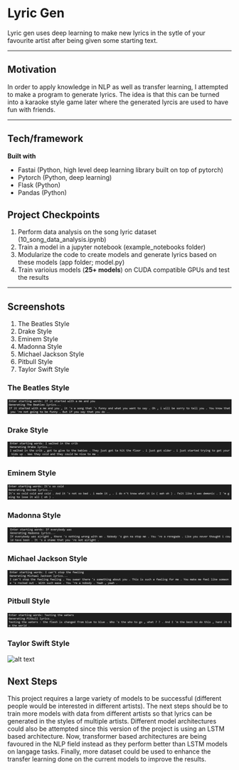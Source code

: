 # Lyric Gen

Lyric gen uses deep learning to make new lyrics in the sytle of your favourite artist after being given some starting text.  

***

## Motivation

In order to apply knowledge in NLP as well as transfer learning, I attempted to make a program to generate lyrics. The idea is that this can be turned into a karaoke style game later where the generated lyrcis are used to have fun with friends.

***

## Tech/framework
**Built with**
- Fastai (Python, high level deep learning library built on top of pytorch)
- Pytorch (Python, deep learning)
- Flask (Python)
- Pandas (Python)


## Project Checkpoints
1. Perform data analysis on the song lyric dataset (10_song_data_analysis.ipynb)
2. Train a model in a jupyter notebook (example_notebooks folder)
3. Modularize the code to create models and generate lyrics based on these models (app folder; model.py)
4. Train varioius models (**25+ models**) on CUDA compatible GPUs and test the results

***


## Screenshots
1. The Beatles Style
2. Drake Style
3. Eminem Style
4. Madonna Style
5. Michael Jackson Style
6. Pitbull Style
7. Taylor Swift Style

### The Beatles Style
![alt text](https://github.com/Nick-palmar/deep_learning_lyric_generation/blob/main/images/beatles_example.png "The Beatles Example Text")

### Drake Style
![alt text](https://github.com/Nick-palmar/deep_learning_lyric_generation/blob/main/images/drake_example.png "Drake Example Text")

### Eminem Style
![alt text](https://github.com/Nick-palmar/deep_learning_lyric_generation/blob/main/images/eminem_example.png "Enimem Example Text")

### Madonna Style
![alt text](https://github.com/Nick-palmar/deep_learning_lyric_generation/blob/main/images/madonna_example.png "Madonna Example Text")

### Michael Jackson Style
![alt text](https://github.com/Nick-palmar/deep_learning_lyric_generation/blob/main/images/mj_example.png "Michael Jackson Example Text")

### Pitbull Style
![alt text](https://github.com/Nick-palmar/deep_learning_lyric_generation/blob/main/images/pitbull_example.png "Pitbull Example Text")

### Taylor Swift Style
![alt text](https://github.com/Nick-palmar/deep_learning_lyric_generation/blob/main/images/taylor_swift.png "Taylor Swift Example Text")



## Next Steps
This project requires a large variety of models to be successful (different people would be interested in different artists). The next steps should be to train more models with data from different artists so that lyrics can be generated in the styles of multiple artists. Different model architectures could also be attempted since this version of the project is using an LSTM based architecture. Now, transformer based architectures are being favoured in the NLP field instead as they perform better than LSTM models on langage tasks. Finally, more dataset could be used to enhance the transfer learning done on the current models to improve the results. 

